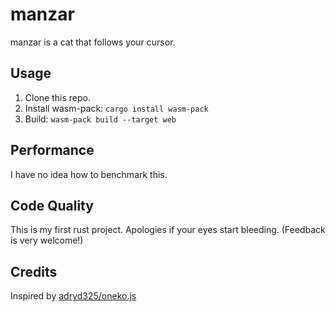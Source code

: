 # manzar
manzar is a cat that follows your cursor.

## Usage
1. Clone this repo.
2. Install wasm-pack: `cargo install wasm-pack`
3. Build: `wasm-pack build --target web`

## Performance
I have no idea how to benchmark this.

## Code Quality
This is my first rust project. 
Apologies if your eyes start bleeding. 
(Feedback is very welcome!)

## Credits
Inspired by [adryd325/oneko.js](https://github.com/adryd325/oneko.js)

